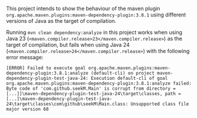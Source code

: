 This project intends to show the behaviour of the maven plugin `org.apache.maven.plugins:maven-dependency-plugin:3.8.1` using different versions of Java as the target of compilation.

Running `mvn clean dependency:analyze` in this project works when using Java 23 (`<maven.compiler.release>23</maven.compiler.release>`) as the target of compilation, but fails when using Java 24 (`<maven.compiler.release>24</maven.compiler.release>`) with the following error message:

```
[ERROR] Failed to execute goal org.apache.maven.plugins:maven-dependency-plugin:3.8.1:analyze (default-cli) on project maven-dependency-plugin-test-java-24: Execution default-cli of goal org.apache.maven.plugins:maven-dependency-plugin:3.8.1:analyze failed:
Byte code of 'com.github.seekM.Main' is corrupt from directory = [...]]\maven-dependency-plugin-test-java-24\target\classes, path = [...]\maven-dependency-plugin-test-java-24\target\classes\com\github\seekM\Main.class: Unsupported class file major version 68
```